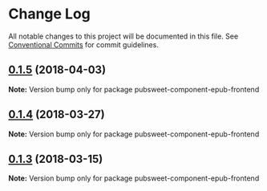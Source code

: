 # Change Log

All notable changes to this project will be documented in this file.
See [Conventional Commits](https://conventionalcommits.org) for commit guidelines.

<a name="0.1.5"></a>
## [0.1.5](https://gitlab.coko.foundation/pubsweet/pubsweet/compare/pubsweet-component-epub-frontend@0.1.4...pubsweet-component-epub-frontend@0.1.5) (2018-04-03)




**Note:** Version bump only for package pubsweet-component-epub-frontend

<a name="0.1.4"></a>
## [0.1.4](https://gitlab.coko.foundation/pubsweet/pubsweet/compare/pubsweet-component-epub-frontend@0.1.3...pubsweet-component-epub-frontend@0.1.4) (2018-03-27)




**Note:** Version bump only for package pubsweet-component-epub-frontend

<a name="0.1.3"></a>
## [0.1.3](https://gitlab.coko.foundation/pubsweet/pubsweet/compare/pubsweet-component-epub-frontend@0.1.2...pubsweet-component-epub-frontend@0.1.3) (2018-03-15)




**Note:** Version bump only for package pubsweet-component-epub-frontend
